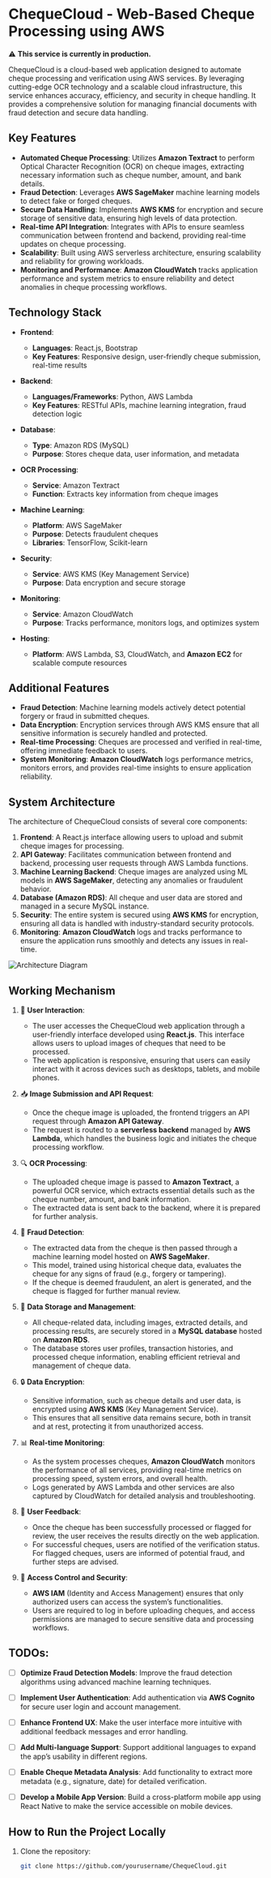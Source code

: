 # ChequeCloud - Web-Based Cheque Processing using AWS

:warning: **This service is currently in production.**

ChequeCloud is a cloud-based web application designed to automate cheque processing and verification using AWS services. By leveraging cutting-edge OCR technology and a scalable cloud infrastructure, this service enhances accuracy, efficiency, and security in cheque handling. It provides a comprehensive solution for managing financial documents with fraud detection and secure data handling.

## Key Features

- **Automated Cheque Processing**: Utilizes **Amazon Textract** to perform Optical Character Recognition (OCR) on cheque images, extracting necessary information such as cheque number, amount, and bank details.
- **Fraud Detection**: Leverages **AWS SageMaker** machine learning models to detect fake or forged cheques.
- **Secure Data Handling**: Implements **AWS KMS** for encryption and secure storage of sensitive data, ensuring high levels of data protection.
- **Real-time API Integration**: Integrates with APIs to ensure seamless communication between frontend and backend, providing real-time updates on cheque processing.
- **Scalability**: Built using AWS serverless architecture, ensuring scalability and reliability for growing workloads.
- **Monitoring and Performance**: **Amazon CloudWatch** tracks application performance and system metrics to ensure reliability and detect anomalies in cheque processing workflows.

## Technology Stack

- **Frontend**:
  - **Languages**: React.js, Bootstrap
  - **Key Features**: Responsive design, user-friendly cheque submission, real-time results

- **Backend**:
  - **Languages/Frameworks**: Python, AWS Lambda
  - **Key Features**: RESTful APIs, machine learning integration, fraud detection logic

- **Database**:
  - **Type**: Amazon RDS (MySQL)
  - **Purpose**: Stores cheque data, user information, and metadata

- **OCR Processing**:
  - **Service**: Amazon Textract
  - **Function**: Extracts key information from cheque images

- **Machine Learning**:
  - **Platform**: AWS SageMaker
  - **Purpose**: Detects fraudulent cheques
  - **Libraries**: TensorFlow, Scikit-learn

- **Security**:
  - **Service**: AWS KMS (Key Management Service)
  - **Purpose**: Data encryption and secure storage

- **Monitoring**:
  - **Service**: Amazon CloudWatch
  - **Purpose**: Tracks performance, monitors logs, and optimizes system

- **Hosting**:
  - **Platform**: AWS Lambda, S3, CloudWatch, and **Amazon EC2** for scalable compute resources

## Additional Features

- **Fraud Detection**: Machine learning models actively detect potential forgery or fraud in submitted cheques.
- **Data Encryption**: Encryption services through AWS KMS ensure that all sensitive information is securely handled and protected.
- **Real-time Processing**: Cheques are processed and verified in real-time, offering immediate feedback to users.
- **System Monitoring**: **Amazon CloudWatch** logs performance metrics, monitors errors, and provides real-time insights to ensure application reliability.

## System Architecture

The architecture of ChequeCloud consists of several core components:
1. **Frontend**: A React.js interface allowing users to upload and submit cheque images for processing.
2. **API Gateway**: Facilitates communication between frontend and backend, processing user requests through AWS Lambda functions.
3. **Machine Learning Backend**: Cheque images are analyzed using ML models in **AWS SageMaker**, detecting any anomalies or fraudulent behavior.
4. **Database (Amazon RDS)**: All cheque and user data are stored and managed in a secure MySQL instance.
5. **Security**: The entire system is secured using **AWS KMS** for encryption, ensuring all data is handled with industry-standard security protocols.
6. **Monitoring**: **Amazon CloudWatch** logs and tracks performance to ensure the application runs smoothly and detects any issues in real-time.

![Architecture Diagram](path/to/aws_arch.jpg)

## Working Mechanism

1. :bust_in_silhouette: **User Interaction**:
   - The user accesses the ChequeCloud web application through a user-friendly interface developed using **React.js**. This interface allows users to upload images of cheques that need to be processed.
   - The web application is responsive, ensuring that users can easily interact with it across devices such as desktops, tablets, and mobile phones.

2. :inbox_tray: **Image Submission and API Request**:
   - Once the cheque image is uploaded, the frontend triggers an API request through **Amazon API Gateway**.
   - The request is routed to a **serverless backend** managed by **AWS Lambda**, which handles the business logic and initiates the cheque processing workflow.

3. :mag: **OCR Processing**:
   - The uploaded cheque image is passed to **Amazon Textract**, a powerful OCR service, which extracts essential details such as the cheque number, amount, and bank information.
   - The extracted data is sent back to the backend, where it is prepared for further analysis.

4. :closed_lock_with_key: **Fraud Detection**:
   - The extracted data from the cheque is then passed through a machine learning model hosted on **AWS SageMaker**.
   - This model, trained using historical cheque data, evaluates the cheque for any signs of fraud (e.g., forgery or tampering).
   - If the cheque is deemed fraudulent, an alert is generated, and the cheque is flagged for further manual review.

5. :file_folder: **Data Storage and Management**:
   - All cheque-related data, including images, extracted details, and processing results, are securely stored in a **MySQL database** hosted on **Amazon RDS**.
   - The database stores user profiles, transaction histories, and processed cheque information, enabling efficient retrieval and management of cheque data.

6. :lock: **Data Encryption**:
   - Sensitive information, such as cheque details and user data, is encrypted using **AWS KMS** (Key Management Service).
   - This ensures that all sensitive data remains secure, both in transit and at rest, protecting it from unauthorized access.

7. :bar_chart: **Real-time Monitoring**:
   - As the system processes cheques, **Amazon CloudWatch** monitors the performance of all services, providing real-time metrics on processing speed, system errors, and overall health.
   - Logs generated by AWS Lambda and other services are also captured by CloudWatch for detailed analysis and troubleshooting.

8. :incoming_envelope: **User Feedback**:
   - Once the cheque has been successfully processed or flagged for review, the user receives the results directly on the web application.
   - For successful cheques, users are notified of the verification status. For flagged cheques, users are informed of potential fraud, and further steps are advised.

9. :key: **Access Control and Security**:
   - **AWS IAM** (Identity and Access Management) ensures that only authorized users can access the system’s functionalities.
   - Users are required to log in before uploading cheques, and access permissions are managed to secure sensitive data and processing workflows.

  
## TODOs:

- [ ] **Optimize Fraud Detection Models**: Improve the fraud detection algorithms using advanced machine learning techniques.
- [ ] **Implement User Authentication**: Add authentication via **AWS Cognito** for secure user login and account management.
- [ ] **Enhance Frontend UX**: Make the user interface more intuitive with additional feedback messages and error handling.
- [ ] **Add Multi-language Support**: Support additional languages to expand the app’s usability in different regions.
- [ ] **Enable Cheque Metadata Analysis**: Add functionality to extract more metadata (e.g., signature, date) for detailed verification.
- [ ] **Develop a Mobile App Version**: Build a cross-platform mobile app using React Native to make the service accessible on mobile devices.


## How to Run the Project Locally

1. Clone the repository:
   ```bash
   git clone https://github.com/yourusername/ChequeCloud.git
